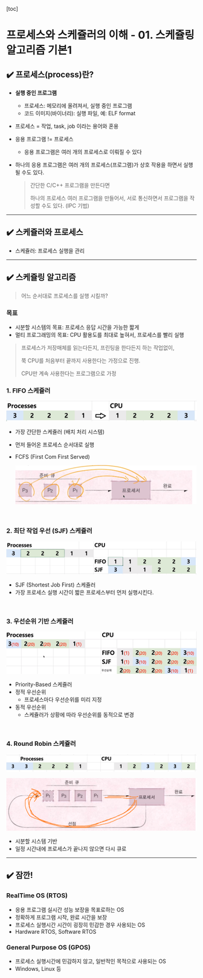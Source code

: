 [toc]

# 프로세스와 스케쥴러의 이해 - 01. 스케쥴링 알고리즘 기본1



## :heavy_check_mark: 프로세스(process)란?

- **실행 중인 프로그램**
  - 프로세스: 메모리에 올려져서, 실행 중인 프로그램
  - 코드 이미지(바이너리): 실행 파일, 예: ELF format

- 프로세스 = 작업, task, job 이라는 용어와 혼용

- 응용 프로그램 != 프로세스

  - 응용 프로그램은 여러 개의 프로세스로 이뤄질 수 있다

- 하나의 응용 프로그램은 여러 개의 프로세스(프로그램)가 상호 작용을 하면서 실행될 수도 있다.

  > 간단한 C/C++ 프로그램을 만든다면
  >
  > 하나의 프로세스 여러 프로그램을 만들어서, 서로 통신하면서 프로그램을 작성할 수도 있다. (IPC 기법)



<hr>

## :heavy_check_mark: 스케쥴러와 프로세스

- 스케쥴러: 프로세스 실행을 관리



<hr>

## :heavy_check_mark: 스케쥴링 알고리즘

> 어느 순서대로 프로세스를 실행 시킬까?

### 목표

- 시분할 시스템의 목표: 프로세스 응답 시간을 가능한 짧게
- 멀티 프로그래밍의 목표: CPU 활용도를 최대로 높혀서, 프로세스를 빨리 실행



> 프로세스가 저장매체를 읽는다든지, 프린팅을 한다든지 하는 작업없이, 
>
> 쭉 CPU를 처음부터 끝까지 사용한다는 가정으로 진행. 
>
> CPU만 계속 사용한다는 프로그램으로 가정

### 1. FIFO 스케쥴러

![image-20210218200634915](assets/image-20210218200634915.png)

- 가장 간단한 스케쥴러 (배치 처리 시스템)

- 먼저 들어온 프로세스 순서대로 실행

- FCFS (First Com First Served)

  ![image-20210218200745914](assets/image-20210218200745914.png)

<br>

### 2. 최단 작업 우선 (SJF) 스케쥴러

![image-20210218201128880](assets/image-20210218201128880.png)

- SJF (Shortest Job First) 스케쥴러
- 가장 프로세스 실행 시간이 짧은 프로세스부터 먼저 실행시킨다.

<br>

### 3. 우선순위 기반 스케쥴러

![image-20210218202018265](assets/image-20210218202018265.png)

- Priority-Based 스케쥴러
- 정적 우선순위
  - 프로세스마다 우선순위를 미리 지정
- 동적 우선순위
  - 스케쥴러가 상황에 따라 우선순위를 동적으로 변경

<br>

### 4. Round Robin 스케쥴러

![image-20210218202415911](assets/image-20210218202415911.png)

![image-20210218202138926](assets/image-20210218202138926.png)

- 시분할 시스템 기반
- 일정 시간내에 프로세스가 끝나지 않으면 다시 큐로 



<hr>

## :heavy_check_mark: 잠깐!

### RealTime OS (RTOS)

- 응용 프로그램 실시간 성능 보장을 목표로하는 OS
- 정확하게 프로그램 시작, 완료 시간을 보장 
- 프로세스 실행시간 시간이 굉장히 민감한 경우 사용되는 OS
- Hardware RTOS, Software RTOS

### General Purpose OS (GPOS)

- 프로세스 실행시간에 민감하지 않고, 일반적인 목적으로 사용되는 OS
- Windows, Linux 등





